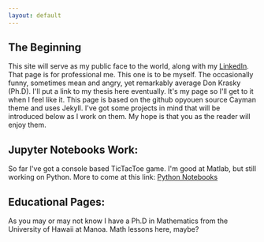 ```yaml
---
layout: default
---
```


## The Beginning

This site will serve as my public face to the world, along with my [LinkedIn](http://www.linkedin.com/in/don-krasky-09052185/). That page is for professional me. This one is to be myself. The occasionally funny, sometimes mean and angry, yet remarkably average Don Krasky (Ph.D). I'll put a link to my thesis here eventually. It's my page so I'll get to it when I feel like it. This page is based on the github opyouen source Cayman theme and uses Jekyll. I've got some projects in mind that will be introduced below as I work on them. My hope is that you as the reader will enjoy them. 

## Jupyter Notebooks Work:

So far I've got a console based TicTacToe game. I'm good at Matlab, but still working on Python. More to come at this link: [Python Notebooks](https://mybinder.org/v2/gh/DonKrasky/PythonNotebooks/HEAD)

## Educational Pages:

As you may or may not know I have a Ph.D in Mathematics from the University of Hawaii at Manoa. Math lessons here, maybe?
